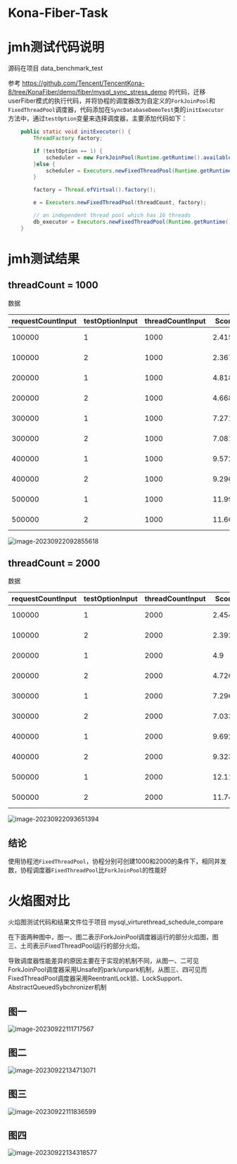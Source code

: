 # Kona-Fiber-Task
# jmh测试代码说明

源码在项目 data_benchmark_test 

参考 https://github.com/Tencent/TencentKona-8/tree/KonaFiber/demo/fiber/mysql_sync_stress_demo 的代码，迁移userFiber模式的执行代码，并将协程的调度器改为自定义的`ForkJoinPool`和`FixedThreadPool`调度器，代码添加在`SyncDatabaseDemoTest`类的`initExecutor`方法中，通过`testOption`变量来选择调度器，主要添加代码如下：

```java
    public static void initExecutor() {
        ThreadFactory factory;

        if (testOption == 1) {
            scheduler = new ForkJoinPool(Runtime.getRuntime().availableProcessors());
        }else {
            scheduler = Executors.newFixedThreadPool(Runtime.getRuntime().availableProcessors());
        }

        factory = Thread.ofVirtual().factory();

        e = Executors.newFixedThreadPool(threadCount, factory);

        // an independent thread pool which has 16 threads
        db_executor = Executors.newFixedThreadPool(Runtime.getRuntime().availableProcessors() * 2);
    }
```

# jmh测试结果

## threadCount = 1000 

数据

| requestCountInput | testOptionInput | threadCountInput | Score  | Error   | Units |
| ----------------- | --------------- | ---------------- | ------ | ------- | ----- |
| 100000            | 1               | 1000             | 2.415  | ± 0.033 | s/op  |
| 100000            | 2               | 1000             | 2.367  | ± 0.042 | s/op  |
| 200000            | 1               | 1000             | 4.818  | ± 0.066 | s/op  |
| 200000            | 2               | 1000             | 4.668  | ± 0.054 | s/op  |
| 300000            | 1               | 1000             | 7.271  | ± 0.063 | s/op  |
| 300000            | 2               | 1000             | 7.081  | ± 0.094 | s/op  |
| 400000            | 1               | 1000             | 9.572  | ± 0.173 | s/op  |
| 400000            | 2               | 1000             | 9.296  | ± 0.09  | s/op  |
| 500000            | 1               | 1000             | 11.992 | ± 0.155 | s/op  |
| 500000            | 2               | 1000             | 11.665 | ± 0.258 | s/op  |

![image-20230922092855618](image/image-20230922092855618.png)

## threadCount = 2000

数据

| requestCountInput | testOptionInput | threadCountInput | Score  | Error   | Units |
| ----------------- | --------------- | ---------------- | ------ | ------- | ----- |
| 100000            | 1               | 2000             | 2.454  | ± 0.026 | s/op  |
| 100000            | 2               | 2000             | 2.392  | ± 0.048 | s/op  |
| 200000            | 1               | 2000             | 4.9    | ± 0.056 | s/op  |
| 200000            | 2               | 2000             | 4.726  | ± 0.058 | s/op  |
| 300000            | 1               | 2000             | 7.296  | ± 0.059 | s/op  |
| 300000            | 2               | 2000             | 7.033  | ± 0.059 | s/op  |
| 400000            | 1               | 2000             | 9.692  | ± 0.062 | s/op  |
| 400000            | 2               | 2000             | 9.323  | ± 0.213 | s/op  |
| 500000            | 1               | 2000             | 12.116 | ± 0.156 | s/op  |
| 500000            | 2               | 2000             | 11.745 | ± 0.105 | s/op  |

![image-20230922093651394](image/image-20230922093651394.png)

## 结论

使用协程池`FixedThreadPool`，协程分别可创建1000和2000的条件下，相同并发数，协程调度器`FixedThreadPool`比`ForkJoinPool`的性能好

# 火焰图对比

火焰图测试代码和结果文件位于项目 mysql_virturethread_schedule_compare

在下面两种图中，图一、图二表示ForkJoinPool调度器运行的部分火焰图，图三、土司表示FixedThreadPool运行的部分火焰，

导致调度器性能差异的原因主要在于实现的机制不同，从图一、二可见ForkJoinPool调度器采用Unsafe的park/unpark机制，从图三、四可见而FixedThreadPool调度器采用ReentrantLock锁、LockSupport、AbstractQueuedSybchronizer机制

## 图一

![image-20230922111717567](image/image-20230922111717567.png)

## 图二

![image-20230922134713071](image/image-20230922134713071.png)

## 图三

![image-20230922111836599](image/image-20230922111836599.png)



## 图四



![image-20230922134318577](image/image-20230922134318577.png)

